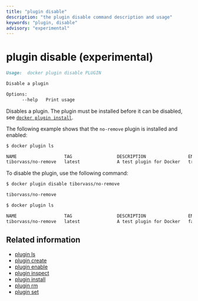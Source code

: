 ```yaml
---
title: "plugin disable"
description: "the plugin disable command description and usage"
keywords: "plugin, disable"
advisory: "experimental"
---
```


<!-- This file is maintained within the docker/docker Github
     repository at https://github.com/docker/docker/. Make all
     pull requests against that repo. If you see this file in
     another repository, consider it read-only there, as it will
     periodically be overwritten by the definitive file. Pull
     requests which include edits to this file in other repositories
     will be rejected.
-->

# plugin disable (experimental)

```markdown
Usage:  docker plugin disable PLUGIN

Disable a plugin

Options:
      --help   Print usage
```

Disables a plugin. The plugin must be installed before it can be disabled,
see [`docker plugin install`](plugin_install.md).


The following example shows that the `no-remove` plugin is installed
and enabled:

```bash
$ docker plugin ls

NAME                  TAG                 DESCRIPTION                ENABLED
tiborvass/no-remove   latest              A test plugin for Docker   true
```

To disable the plugin, use the following command:

```bash
$ docker plugin disable tiborvass/no-remove

tiborvass/no-remove

$ docker plugin ls

NAME                  TAG                 DESCRIPTION                ENABLED
tiborvass/no-remove   latest              A test plugin for Docker   false
```

## Related information

* [plugin ls](plugin_ls.md)
* [plugin create](plugin_create.md)
* [plugin enable](plugin_enable.md)
* [plugin inspect](plugin_inspect.md)
* [plugin install](plugin_install.md)
* [plugin rm](plugin_rm.md)
* [plugin set](plugin_set.md)
